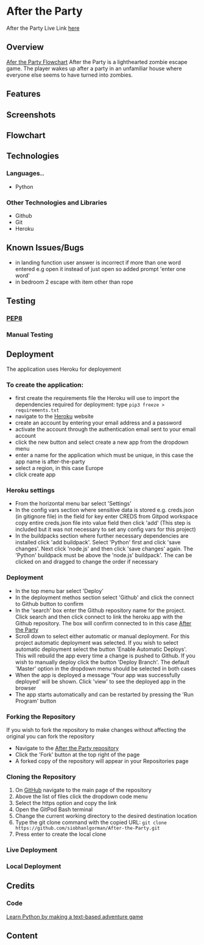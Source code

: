 # After the Party
After the Party Live Link [here](https://after-the-party.herokuapp.com/)
## Overview
[Afer the Party Flowchart](https://github.com/siobhanlgorman/After-the-Party/blob/main/documentation/After%20the%20party.png)
After the Party is a lighthearted zombie escape game. The player wakes up after a party in an unfamiliar house where everyone else seems to have turned into zombies.
## Features
## Screenshots
## Flowchart
## Technologies
### Languages.. 
  * Python
### Other Technologies and Libraries
* Github
* Git
* Heroku
## Known Issues/Bugs

  * in landing function user answer is incorrect if more than one word entered e.g open it instead of just open so added prompt 'enter one word'
  * in bedroom 2 escape with item other than rope
## Testing
### [PEP8](http://pep8online.com/)
### Manual Testing
## Deployment
The application uses Heroku for deployement

### To create the application:
* first create the requirements file the Heroku will use to import the dependencies required for deployment: type `pip3 freeze > requirements.txt`
* navigate to the [Heroku](https://www.heroku.com/) website
* create an account by entering your email address and a password
* activate the account through the authentication email sent to your email account
* click the new button and select create a new app from the dropdown menu
* enter a name for the application which must be unique, in this case the app name is after-the-party
* select a region, in this case Europe
* click create app

### Heroku settings
* From the horizontal menu bar select 'Settings'
* In the config vars section where sensitive data is stored e.g. creds.json (in gitignore file) in the field for key enter CREDS from Gitpod workspace copy entire creds.json file into value field then click 'add' (This step is included but it was not necessary to set any config vars for this project)
* In the buildpacks section where further necessary dependencies are installed click 'add buildpack'. Select 'Python' first and click 'save changes'. Next click 'node.js' and then click 'save changes' again. The 'Python' buildpack must be above the 'node.js' buildpack'. The can be clicked on and dragged to change the order if necessary
### Deployment
* In the top menu bar select 'Deploy'
* In the deployment methos section select 'Github' and click the connect to Github button to confirm
* In the 'search' box enter the Github repository name for the project. Click search and then click connect to link the heroku app with the Github repository. The box will confirm connected to in this case [After the Party](https://github.com/siobhanlgorman/After-the-Party)
* Scroll down to select either automatic or manual deployment. For this project automatic deployment was selected. If you wish to select automatic deployment select the button 'Enable Automatic Deploys'. This will rebuild the app every time a change is pushed to Github. If you wish to manually deploy click the button 'Deploy Branch'. The default 'Master' option in the dropdown menu should be selected in both cases
* When the app is deployed a message 'Your app was successfully deployed' will be shown. Click 'view' to see the deployed app in the browser
* The app starts automatically and can be restarted by pressing the 'Run Program' button
### Forking the Repository
If you wish to fork the repository to make changes without affecting the original you can fork the repository
* Navigate to the [After the Party repository](https://github.com/siobhanlgorman/After-the-Party)
* Click the 'Fork' button at the top right of the page
* A forked copy of the repository will appear in your Repositories page
### Cloning the Repository
1. On [GitHub](https://github.com/) navigate to the main page of the repository
2. Above the list of files click the dropdown code menu
3. Select the https option and copy the link 
4. Open the GitPod Bash terminal
5. Change the current working directory to the desired destination location
6. Type the git clone command with the copied URL: `git clone https://github.com/siobhanlgorman/After-the-Party.git`
7. Press enter to create the local clone

### Live Deployment
### Local Deployment
## Credits
### Code
  [Learn Python by making a text-based adventure game](https://coding-grace-guide.readthedocs.io/en/latest/guide/lessonplans/beginners-python-text-based-adventure.html)
## Content